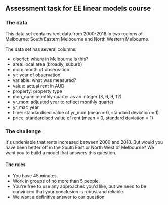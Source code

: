 ## Assessment task for EE linear models course

### The data

This data set contains rent data from 2000-2018 in two regions of Melbourne: South Eastern Melbourne and North Western Melbourne.

The data set has several columns:

- discrict: where in Melbourne is this?
- area: local area (broadly, suburb)
- mon: month of observation 
- yr: year of observation
- variable: what was measured?
- value: actual rent in AUD
- property: property type
- mon_num: monthly quarter as an integer (3, 6, 9, 12)
- yr_mon: adjusted year to reflect monthly quarter
- yr_mar: year
- time: standardised value of yr_mon (mean = 0, standard deviation = 1)
- price: standardised value of rent (mean = 0, standard deviation = 1)


### The challenge

It's undeniable that rents increased between 2000 and 2018. But would you have been better off in the South East or North West of Melbourne? We want you to build a model that answers this question.

#### The rules

- You have 45 minutes.
- Work in groups of no more than 5 people.
- You're free to use any approaches you'd like, but we need to be convinced that your conclusion is robust and reliable.
- We want a definitive answer to our question.

